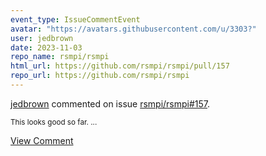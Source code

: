```yaml
---
event_type: IssueCommentEvent
avatar: "https://avatars.githubusercontent.com/u/3303?"
user: jedbrown
date: 2023-11-03
repo_name: rsmpi/rsmpi
html_url: https://github.com/rsmpi/rsmpi/pull/157
repo_url: https://github.com/rsmpi/rsmpi
---
```


<a href='https://github.com/jedbrown' target='_blank'>jedbrown</a> commented on issue <a href='https://github.com/rsmpi/rsmpi/pull/157' target='_blank'>rsmpi/rsmpi#157</a>.

<small>This looks good so far....</small>

<a href='https://github.com/rsmpi/rsmpi/pull/157' target='_blank'>View Comment</a>